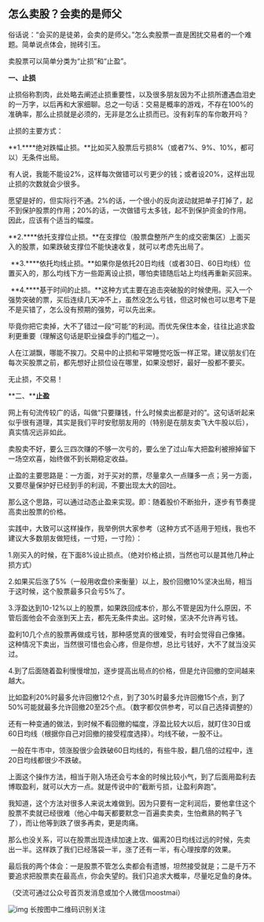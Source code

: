 ## 怎么卖股？会卖的是师父

俗话说：“会买的是徒弟，会卖的是师父。”怎么卖股票一直是困扰交易者的一个难题。简单说点体会，抛砖引玉。

 

卖股票可以简单分类为“止损”和“止盈”。

 

**一、止损**

 

止损俗称割肉，此处略去阐述止损重要性，以及很多朋友因为不止损所遭遇血泪史的一万字，以后再和大家细聊。总之一句话：交易是概率的游戏，不存在100%的准确率，那么止损就是必须的，无非是怎么止损而已。没有刹车的车你敢开吗？

 

止损的主要方式：

 

**1.****绝对跌幅止损。**比如买入股票后亏损8%（或者7%、9%、10%，都可以）无条件出局。

 

有人说，我能不能设2%，这样每次做错可以亏更少的钱；或者设20%，这样出现止损的次数就会少很多。

 

愿望是好的，但实际行不通。2%的话，一个很小的反向波动就把单子打掉了，起不到保护股票的作用；20%的话，一次做错亏太多钱，起不到保护资金的作用。因此，应该有个适当的幅度。

 

**2.****依托支撑位止损。**在支撑位（股票盘整所产生的成交密集区）上面买入的股票，如果跌破支撑位不能快速收复，就可以考虑先出局了。

![img](data:image/gif;base64,iVBORw0KGgoAAAANSUhEUgAAAAEAAAABCAYAAAAfFcSJAAAADUlEQVQImWNgYGBgAAAABQABh6FO1AAAAABJRU5ErkJggg==)
**3.****依托均线止损。**如果你是依托20日均线（或者30日、60日均线）位置买入的，那么均线下方一些距离设止损，哪怕卖错随后站上均线再重新买回来。

![img](data:image/gif;base64,iVBORw0KGgoAAAANSUhEUgAAAAEAAAABCAYAAAAfFcSJAAAADUlEQVQImWNgYGBgAAAABQABh6FO1AAAAABJRU5ErkJggg==)
**4.****基于时间的止损。**这种方式主要在追击突破股的时候使用。买入一个强势突破的票，买后连续几天冲不上，虽然没怎么亏钱，但这时候也可以思考下是不是买错了，怎么没有预期的强势，可以先出来。

 

毕竟你把它卖掉，大不了错过一段“可能”的利润。而优先保住本金，往往比追求盈利更重要（理解这句话是职业操盘手的门槛之一）。

 

人在江湖飘，哪能不挨刀。交易中的止损和平常睡觉吃饭一样正常。建议朋友们在每次买股票之前，都先想好止损位设在哪里，如果没想好，最好一股都不要买。

 

无止损，不交易！

 

**二、****止盈**

 

网上有句流传较广的话，叫做“只要赚钱，什么时候卖出都是对的”。这句话听起来似乎很有道理，其实是我们平时安慰朋友用的（特别是在朋友卖飞大牛股以后），真实情况远非如此。

 

卖股卖不好，要么三四次赚的不够一次亏的，要么坐了过山车大把盈利被擦掉留下一场空欢喜，始终做不到长期稳定收益。

 

止盈的主要思路是：一方面，对于买对的票，尽量拿久一点赚多一点；另一方面，又要尽量保护好已经到手的利润，不要出现太大的回吐。

 

那么这个思路，可以通过动态止盈来实现。即：随着股价不断抬升，逐步有节奏提高卖出股票的价格。

 

实践中，大致可以这样操作，我举例供大家参考（这种方式不适用于短线，我也不建议大多数朋友做短线，一寸短，一寸险）：

 

1.刚买入的时候，在下面8%设止损点。（绝对价格止损，当然也可以是其他几种止损方式）

 

2.如果买后涨了5%（一般用收盘价来衡量）以上，股价回撤10%坚决出局，相当于这时候，这个股票最多只会亏5%了。

 

3.浮盈达到10-12%以上的股票，如果跌回成本价，那么不管是因为什么原因，不管后面他会不会涨到天上去，都先无条件卖出。这时候，坚决不允许再亏钱。

 

盈利10几个点的股票再做成亏钱，那种感觉真的很难受，有时会觉得自己像猪。这种情况下卖出，当然很可惜也会心疼，但是你想，总比亏钱好，大不了就当没买过。

 

4.到了后面随着盈利慢慢增加，逐步提高出局点的价格，但是允许回撤的空间越来越大。

 

比如盈利20%时最多允许回撤12个点，到了30%时最多允许回撤15个点，到了50%可能就最多允许回撤20至25个点。（数字都仅供参考，可以自己选择调整的）

 

还有一种变通的做法，到时候不看回撤的幅度，浮盈比较大以后，就盯住30日或60日均线（根据你自己对回撤的接受程度选择）。均线不破，一股不让。

![img](data:image/gif;base64,iVBORw0KGgoAAAANSUhEUgAAAAEAAAABCAYAAAAfFcSJAAAADUlEQVQImWNgYGBgAAAABQABh6FO1AAAAABJRU5ErkJggg==)
一般在牛市中，领涨股很少会跌破60日均线的，有些牛股，翻几倍的过程中，连20日均线都很少不跌破。

 

上面这个操作方法，相当于刚入场还会亏本金的时候比较小气，到了后面用盈利去博取盈利，就可以大方一点。就是传说中的“截断亏损，让盈利奔跑”。

 

我知道，这个方法对很多人来说太难做到。因为只要有一定利润后，要他拿住这个股票不卖就已经很难（他心中每天都要默念一百遍卖卖卖，生怕煮熟的鸭子飞了），而让他等到跌了很多再卖，更是肉痛。

 

那么也没关系，可以在股票出现连续加速上攻、偏离20日均线过远的时候，先卖出一半。这样跌了我们已经落袋一半，涨了还有一半，有心理按摩的效果。

 

最后我的两个体会：一是股票不管怎么卖都会有遗憾，坦然接受就是；二是千万不要追求把股票卖在最高点，你会失望的。我们只追求大概率，尽量吃足鱼的身体。

（交流可通过公众号首页发消息或加个人微信moostmai）

![img](https://mmbiz.qpic.cn/mmbiz/VyPaD2tFqzoQhZPwJicYt4paGrZr0rGnIkmiabvvS7eropOUwbC0v2lCgyF5DDbZJkoh3srzLR91jZI9Hh31hMNQ/640?wx_fmt=png&wxfrom=5&wx_lazy=1)
长按图中二维码识别关注